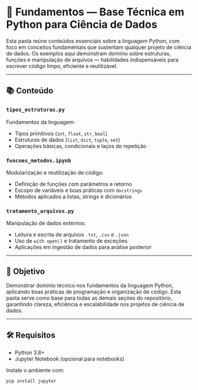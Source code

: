 # 🧠 Fundamentos — Base Técnica em Python para Ciência de Dados

Esta pasta reúne conteúdos essenciais sobre a linguagem Python, com foco em conceitos fundamentais que sustentam qualquer projeto de ciência de dados. Os exemplos aqui demonstram domínio sobre estruturas, funções e manipulação de arquivos — habilidades indispensáveis para escrever código limpo, eficiente e reutilizável.

---

## 📚 Conteúdo

### `tipos_estruturas.py`
Fundamentos da linguagem:

- Tipos primitivos (`int`, `float`, `str`, `bool`)  
- Estruturas de dados (`list`, `dict`, `tuple`, `set`)  
- Operações básicas, condicionais e laços de repetição  

### `funcoes_metodos.ipynb`
Modularização e reutilização de código:

- Definição de funções com parâmetros e retorno  
- Escopo de variáveis e boas práticas com `docstrings`  
- Métodos aplicados a listas, strings e dicionários  

### `tratamento_arquivos.py`
Manipulação de dados externos:

- Leitura e escrita de arquivos `.txt`, `.csv` e `.json`  
- Uso de `with open()` e tratamento de exceções  
- Aplicações em ingestão de dados para análise posterior  

---

## 🎯 Objetivo

Demonstrar domínio técnico nos fundamentos da linguagem Python, aplicando boas práticas de programação e organização de código. Esta pasta serve como base para todas as demais seções do repositório, garantindo clareza, eficiência e escalabilidade nos projetos de ciência de dados.

---

## 🛠️ Requisitos

- Python 3.8+  
- Jupyter Notebook (opcional para notebooks)

Instale o ambiente com:

```bash
pip install jupyter

